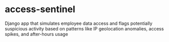 # access-sentinel
Django app that simulates employee data access and flags potentially suspicious activity based on patterns like IP geolocation anomalies, access spikes, and after-hours usage
